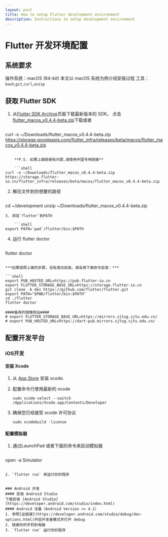 ```yaml
---
layout: post
title: How to setup Flutter development environment
description: Instructions to setup development environment
---
```


# Flutter 开发环境配置
## 系统要求
操作系统：macOS (64-bit) 本文以 macOS 系统为例介绍安装过程
工具： `bash`,`git`,`curl`,`unzip`

## 获取 Flutter SDK 
1. 从[Flutter SDK Archive](https://flutter.io/sdk-archive/#macos)页面下载最新版本的 SDK。
    点击[flutter_macos_v0.4.4-beta.zip](https://storage.googleapis.com/flutter_infra/releases/beta/macos/flutter_macos_v0.4.4-beta.zip)下载或者
    
    ```shell
curl -o ~/Downloads/flutter_macos_v0.4.4-beta.zip https://storage.googleapis.com/flutter_infra/releases/beta/macos/flutter_macos_v0.4.4-beta.zip
```
    
    **P.S. 如果上面链接有问题,请使用中国专用链接**
    
    ```shell 
curl -o ~/Downloads/flutter_macos_v0.4.4-beta.zip  https://storage.flutter-io.cn/flutter_infra/releases/beta/macos/flutter_macos_v0.4.4-beta.zip
```
2. 解压文件到你想要的路径

    ```shell
cd ~/development
unzip ~/Downloads/flutter_macos_v0.4.4-beta.zip
```
3. 添加`flutter`到PATH

    ```shell
export PATH=`pwd`/flutter/bin:$PATH
```
4. 运行 flutter doctor

    ```shell
flutter doctor
```

***如果按照上面的步骤，没有成功安装。请采用下面命令安装：***

```shell
export PUB_HOSTED_URL=https://pub.flutter-io.cn
export FLUTTER_STORAGE_BASE_URL=https://storage.flutter-io.cn
git clone -b dev https://github.com/flutter/flutter.git
export PATH="$PWD/flutter/bin:$PATH"
cd ./flutter
flutter doctor

####备用的镜像网站####
# export FLUTTER_STORAGE_BASE_URL=https://mirrors.sjtug.sjtu.edu.cn/
# export PUB_HOSTED_URL=https://dart-pub.mirrors.sjtug.sjtu.edu.cn/
```

## 配置开发平台
### iOS开发
#### 安装 Xcode
1. 从 [App Store](https://itunes.apple.com/us/app/xcode/id497799835) 安装 xcode.
2. 配置命令行使用最新的 xcode
    
    ```shell
    sudo xcode-select --switch /Applications/Xcode.app/Contents/Developer
    ```
3. 确保您已经接受 xcode 许可协议

    ```shell
    sudo xcodebuild -license
    ```
    
#### 配置模拟器
1. 通过LaunchPad 或者下面的命令来启动模拟器

    ```shell
open -a Simulator
```

2. `flutter run` 来运行你的程序


### Android 开发
#### 安装 Android Studio
下载安装 [Android Studio](https://developer.android.com/studio/index.html)
#### Android 设备（Android Version >= 4.1）
1. 参照[此链接](https://developer.android.com/studio/debug/dev-options.html)开启开发者模式并打开 debug
2. 链接你的手机到电脑
3. `flutter run` 运行你的程序




